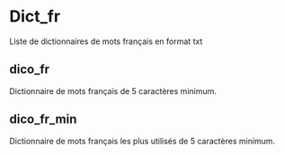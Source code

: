 # Dict_fr

Liste de dictionnaires de mots français en format txt

## dico_fr

Dictionnaire de mots français de 5 caractères minimum.

## dico_fr_min

Dictionnaire de mots français les plus utilisés de 5 caractères minimum.
